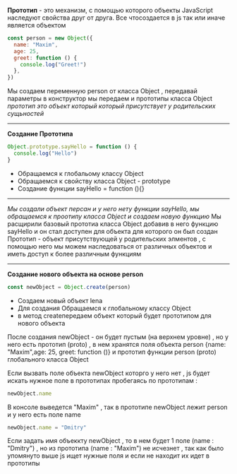 **Прототип** - это механизм, с помощью которого объекты JavaScript наследуют свойства друг от друга.
Все чтосоздается в js так или иначе является объектом

```javascript
const person = new Object({
  name: "Maxim",
  age: 25,
  greet: function () {
    console.log("Greet!")
  },
})
```

Мы создаем переменную person от класса Object , передавай параметры в конструктор мы передаем и прототипы класса Object
_прототип это объект который который присутствует у родительских сущьностей_

---

**Создание Прототипа**

```javascript
Object.prototype.sayHello = function () {
  console.log("Hello")
}
```

- Обращаемся к глобальому классу Object
- Обращаемся к свойству класса Object - prototype
- Cоздание функции sayHello = function (){}

---

_Мы создали объект персан и у него нету функции sayHello, мы обращаемся к проотипу класса Object и создаем новую функцию_
Мы расщирили базовый прототиа класса Object добавив в него функцию sayHello и он стал доступен для объекта для которого он был создан
Прототип - объект присутствующей у родительских элментов , с помощью него мы можем наследоваться от различных объектов и иметь доступ к более различным функциям

---

**Создание нового объекта на основе person**

```javascript
const newObject = Object.create(person)
```

- Создаем новый объект lena
- Для создания Обращаемся к глобальному классу Object
- в метод createпередаем объект который будет прототипом для нового объекта

После создания newObject - он будет пустым (на верхнем уровне) , но у него есть прототип (proto) , в нем хранятся поля объекта person {name: "Maxim",age: 25, greet: function ()} и прототип функции person (proto) глобального класса Object

Если вызвать поле объекта newObject которго у него нет , js будет искать нужное поле в прототипах пробегаясь по прототипам :

```javascript
newObject.name
```

В консоле выведется "Maxim" , так в прототипе newObject лежит person и у него есть поле name

```javascript
newObject.name = "Dmitry"
```

Если задать имя объеккту newObject , то в нем будет 1 поле (name : "Dmitry") , но из прототипа (name : "Maxim") не исчезнет , так как было упомянуто выше js ищет нужные поля и если не находит их идет в прототипы
